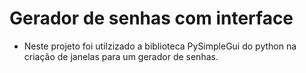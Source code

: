 # Gerador de senhas com interface

- Neste projeto foi utilzizado a biblioteca PySimpleGui do python na criação de janelas para um gerador de senhas. 
